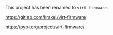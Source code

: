 
This project has been renamed to `virt-firmware`.

https://gitlab.com/kraxel/virt-firmware

https://pypi.org/project/virt-firmware/
